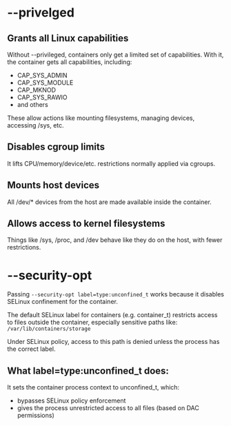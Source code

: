 # --privelged

## Grants all Linux capabilities

Without --privileged, containers only get a limited set of capabilities. 
With it, the container gets all capabilities, including:

* CAP_SYS_ADMIN
* CAP_SYS_MODULE
* CAP_MKNOD
* CAP_SYS_RAWIO
* and others

These allow actions like mounting filesystems, managing devices, accessing /sys, etc.

## Disables cgroup limits
It lifts CPU/memory/device/etc. restrictions normally applied via cgroups.

## Mounts host devices
All /dev/* devices from the host are made available inside the container.

## Allows access to kernel filesystems
Things like /sys, /proc, and /dev behave like they do on the host, with fewer restrictions.


# --security-opt

Passing `--security-opt label=type:unconfined_t` works because it disables SELinux confinement for the container.

The default SELinux label for containers (e.g. container_t) restricts access to files outside the container, especially sensitive paths like: 
`/var/lib/containers/storage`

Under SELinux policy, access to this path is denied unless the process has the correct label.


## What label=type:unconfined_t does:

It sets the container process context to unconfined_t, which:

* bypasses SELinux policy enforcement
* gives the process unrestricted access to all files (based on DAC permissions)
